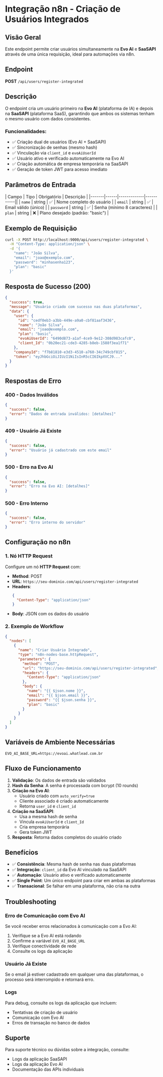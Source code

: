 # Integração n8n - Criação de Usuários Integrados

## Visão Geral

Este endpoint permite criar usuários simultaneamente na **Evo AI** e **SaaSAPI** através de uma única requisição, ideal para automações via n8n.

## Endpoint

**POST** `/api/users/register-integrated`

## Descrição

O endpoint cria um usuário primeiro na **Evo AI** (plataforma de IA) e depois na **SaaSAPI** (plataforma SaaS), garantindo que ambos os sistemas tenham o mesmo usuário com dados consistentes.

### Funcionalidades:
- ✅ Criação dual de usuários (Evo AI + SaaSAPI)
- ✅ Sincronização de senhas (mesmo hash)
- ✅ Vinculação via `client_id` e `evoAiUserId`
- ✅ Usuário ativo e verificado automaticamente na Evo AI
- ✅ Criação automática de empresa temporária na SaaSAPI
- ✅ Geração de token JWT para acesso imediato

## Parâmetros de Entrada

| Campo | Tipo | Obrigatório | Descrição |
|-------|------|-------------|-----------||
| `name` | string | ✅ | Nome completo do usuário |
| `email` | string | ✅ | Email válido (único) |
| `password` | string | ✅ | Senha (mínimo 8 caracteres) |
| `plan` | string | ❌ | Plano desejado (padrão: "basic") |

## Exemplo de Requisição

```bash
curl -X POST http://localhost:9000/api/users/register-integrated \
  -H "Content-Type: application/json" \
  -d '{
    "name": "João Silva",
    "email": "joao@exemplo.com",
    "password": "minhasenha123",
    "plan": "basic"
  }'
```

## Resposta de Sucesso (200)

```json
{
  "success": true,
  "message": "Usuário criado com sucesso nas duas plataformas",
  "data": {
    "user": {
      "id": "cedf0eb3-a3bb-449e-a9a0-cbf81aaf3436",
      "name": "João Silva",
      "email": "joao@exemplo.com",
      "plan": "basic",
      "evoAiUserId": "6490d873-a1af-4ce9-9e12-308d983cafc0",
      "client_Id": "0b20ec21-cde3-4285-b8eb-1588f3ea1f71"
    },
    "companyId": "f7b81810-e3d3-4510-a760-34c749cbf815",
    "token": "eyJhbGciOiJIUzI1NiIsInR5cCI6IkpXVCJ9..."
  }
}
```

## Respostas de Erro

### 400 - Dados Inválidos
```json
{
  "success": false,
  "error": "Dados de entrada inválidos: [detalhes]"
}
```

### 409 - Usuário Já Existe
```json
{
  "success": false,
  "error": "Usuário já cadastrado com este email"
}
```

### 500 - Erro na Evo AI
```json
{
  "success": false,
  "error": "Erro na Evo AI: [detalhes]"
}
```

### 500 - Erro Interno
```json
{
  "success": false,
  "error": "Erro interno do servidor"
}
```

## Configuração no n8n

### 1. Nó HTTP Request

Configure um nó **HTTP Request** com:

- **Method**: POST
- **URL**: `https://seu-dominio.com/api/users/register-integrated`
- **Headers**: 
  ```json
  {
    "Content-Type": "application/json"
  }
  ```
- **Body**: JSON com os dados do usuário

### 2. Exemplo de Workflow

```json
{
  "nodes": [
    {
      "name": "Criar Usuário Integrado",
      "type": "n8n-nodes-base.httpRequest",
      "parameters": {
        "method": "POST",
        "url": "https://seu-dominio.com/api/users/register-integrated",
        "headers": {
          "Content-Type": "application/json"
        },
        "body": {
          "name": "{{ $json.nome }}",
          "email": "{{ $json.email }}",
          "password": "{{ $json.senha }}",
          "plan": "basic"
        }
      }
    }
  ]
}
```

## Variáveis de Ambiente Necessárias

```env
EVO_AI_BASE_URL=https://evoai.whatlead.com.br
```

## Fluxo de Funcionamento

1. **Validação**: Os dados de entrada são validados
2. **Hash da Senha**: A senha é processada com bcrypt (10 rounds)
3. **Criação na Evo AI**: 
   - Usuário criado com `auto_verify=true`
   - Cliente associado é criado automaticamente
   - Retorna `user_id` e `client_id`
4. **Criação na SaaSAPI**:
   - Usa a mesma hash de senha
   - Vincula `evoAiUserId` e `client_Id`
   - Cria empresa temporária
   - Gera token JWT
5. **Resposta**: Retorna dados completos do usuário criado

## Benefícios

- ✅ **Consistência**: Mesma hash de senha nas duas plataformas
- ✅ **Integração**: `client_id` da Evo AI vinculado na SaaSAPI
- ✅ **Automação**: Usuário ativo e verificado automaticamente
- ✅ **Single Point**: Um único endpoint para criar em ambas as plataformas
- ✅ **Transacional**: Se falhar em uma plataforma, não cria na outra

## Troubleshooting

### Erro de Comunicação com Evo AI

Se você receber erros relacionados à comunicação com a Evo AI:

1. Verifique se a Evo AI está rodando
2. Confirme a variável `EVO_AI_BASE_URL`
3. Verifique conectividade de rede
4. Consulte os logs da aplicação

### Usuário Já Existe

Se o email já estiver cadastrado em qualquer uma das plataformas, o processo será interrompido e retornará erro.

### Logs

Para debug, consulte os logs da aplicação que incluem:
- Tentativas de criação de usuário
- Comunicação com Evo AI
- Erros de transação no banco de dados

## Suporte

Para suporte técnico ou dúvidas sobre a integração, consulte:
- Logs da aplicação SaaSAPI
- Logs da aplicação Evo AI
- Documentação das APIs individuais